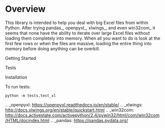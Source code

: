 
# Overview

This library is intended to help you deal with big Excel files from within
Python. After trying pandas_, openpyxl_, xlwings_, and even win32com_ it seems
that none have the ability to iterate over large Excel files without loading
them completely into memory. When all you want to do is look at the first few
rows or when the files are massive, loading the entire thing into memory before
doing anything can be overkill.

Getting Started

Tests

Installation


To run tests:

    python -m tests.test_xl

.. _openpyxl: https://openpyxl.readthedocs.io/en/stable/
.. _xlwings: http://docs.xlwings.org/en/stable/quickstart.html
.. _win32com: http://docs.activestate.com/activepython/2.4/pywin32/html/com/win32com/HTML/docindex.html
.. _pandas: https://pandas.pydata.org/
